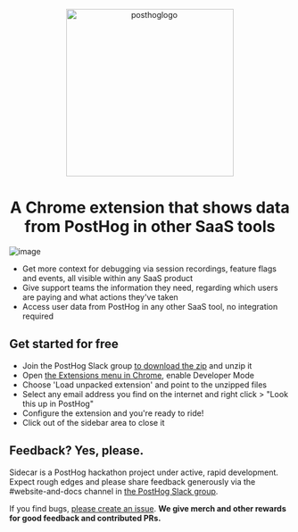 <p align="center">
  <img width="300" alt="posthoglogo" src="https://user-images.githubusercontent.com/84011561/200137865-fba1bed7-831f-494d-93e7-314351ee7480.png">
<p align="center">

<h1 align="center">A Chrome extension that shows data from PostHog in other SaaS tools</h1 align="center">

![image](https://user-images.githubusercontent.com/154479/200179009-7c1d218b-c07d-4637-8b1a-d69be3b10ba2.png)


<p align="center">

- Get more context for debugging via session recordings, feature flags and events, all visible within any SaaS product
- Give support teams the information they need, regarding which users are paying and what actions they've taken
- Access user data from PostHog in any other SaaS tool, no integration required

## Get started for free
- Join the PostHog Slack group [to download the zip](https://posthogusers.slack.com/archives/C049QQ1BN04/p1667674709511729) and unzip it
- Open [the Extensions menu in Chrome](chrome://extensions/), enable Developer Mode 
- Choose 'Load unpacked extension' and point to the unzipped files
- Select any email address you find on the internet and right click > "Look this up in PostHog"
- Configure the extension and you're ready to ride!
- Click out of the sidebar area to close it

## Feedback? Yes, please. 
Sidecar is a PostHog hackathon project under active, rapid development. Expect rough edges and please share feedback generously via the #website-and-docs channel in [the PostHog Slack group](posthog.com/slack). 

If you find bugs, [please create an issue](https://github.com/PostHog/sidecar/issues). **We give merch and other rewards for good feedback and contributed PRs.**
